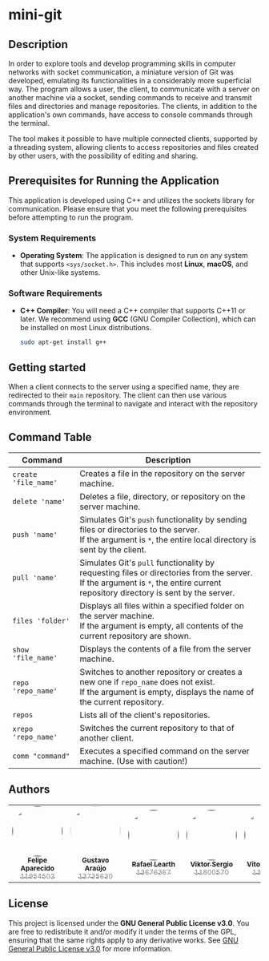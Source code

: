 # mini-git

## Description

In order to explore tools and develop programming skills in computer networks with socket communication, a miniature version of Git was developed, emulating its functionalities in a considerably more superficial way. The program allows a user, the client, to communicate with a server on another machine via a socket, sending commands to receive and transmit files and directories and manage repositories. The clients, in addition to the application's own commands, have access to console commands through the terminal.

The tool makes it possible to have multiple connected clients, supported by a threading system, allowing clients to access repositories and files created by other users, with the possibility of editing and sharing.


## Prerequisites for Running the Application

This application is developed using C++ and utilizes the sockets library for communication. Please ensure that you meet the following prerequisites before attempting to run the program.

### System Requirements

- **Operating System**: The application is designed to run on any system that supports `<sys/socket.h>`. This includes most **Linux**, **macOS**, and other Unix-like systems.

### Software Requirements

- **C++ Compiler**: You will need a C++ compiler that supports C++11 or later. We recommend using **GCC** (GNU Compiler Collection), which can be installed on most Linux distributions.
  
  ```bash
  sudo apt-get install g++

## Getting started

When a client connects to the server using a specified name, they are redirected to their `main` repository. The client can then use various commands through the terminal to navigate and interact with the repository environment.

## Command Table

| Command           | Description |
|-------------------|-------------|
| `create 'file_name'`  | Creates a file in the repository on the server machine. |
| `delete 'name'`       | Deletes a file, directory, or repository on the server machine. |
| `push 'name'`         | Simulates Git's `push` functionality by sending files or directories to the server.<br>If the argument is `*`, the entire local directory is sent by the client. |
| `pull 'name'`         | Simulates Git's `pull` functionality by requesting files or directories from the server.<br>If the argument is `*`, the entire current repository directory is sent by the server. |
| `files 'folder'`      | Displays all files within a specified folder on the server machine.<br>If the argument is empty, all contents of the current repository are shown. |
| `show 'file_name'`    | Displays the contents of a file from the server machine. |
| `repo 'repo_name'`    | Switches to another repository or creates a new one if `repo_name` does not exist.<br>If the argument is empty, displays the name of the current repository. |
| `repos`               | Lists all of the client's repositories. |
| `xrepo 'repo_name'`   | Switches the current repository to that of another client. |
| `comm "command"`      | Executes a specified command on the server machine. (Use with caution!) |

## Authors

<table>
  <tr>
    <td align="center" style="border: none;">
      <a href="" title="">
        <img src="https://avatars.githubusercontent.com/u/144858995?v=4" width="100px;"  style="border-radius: 50%;"><br>
        <sub>
          <b>Felipe Aparecido<br></b>
		  <span style="color:grey;">11954502</span>
        </sub>
      </a>
    </td>
    <td align="center" style="border: none;">
      <a href="https://github.com/guaraujoc" title="github">
        <img src="https://avatars.githubusercontent.com/u/130992375?s=400&u=168448c320a3ad61a9737a30880fa942249baedc&v=4" width="100px;"  style="border-radius: 50%;"><br>
        <sub>
          <b>Gustavo Araújo<br></b>
		  <span style="color:grey;">13735630</span>
        </sub>
      </a>
    </td>

 <td align="center" style="border: none;">
      <a href="" title="">
        <img src="https://avatars.githubusercontent.com/u/113041643?s=96&v=4" width="100px;"  style="border-radius: 50%;"><br>
        <sub>
          <b>Rafael Learth<br></b>
		  <span style="color:grey;">13676367</span>
        </sub>
      </a>
    </td>

 <td align="center" style="border: none;">
      <a href="" title="">
        <img src="https://avatars.githubusercontent.com/u/141160595?v=4" width="100px;"  style="border-radius: 50%;"><br>
        <sub>
          <b>Viktor Sergio<br></b>
		  <span style="color:grey;">11800570</span>
        </sub>
      </a>
    </td>

 <td align="center" style="border: none;">
      <a href="" title="">
        <img src="https://avatars.githubusercontent.com/u/105892477?s=96&v=4" width="100px;"  style="border-radius: 50%;"><br>
        <sub>
          <b>Vitor Augusto<br></b>
		  <span style="color:grey;">13732303</span>
        </sub>
      </a>
    </td>
  </tr>
</table>

## License

This project is licensed under the **GNU General Public License v3.0**. You are free to redistribute it and/or modify it under the terms of the GPL, ensuring that the same rights apply to any derivative works. See [GNU General Public License v3.0](https://www.gnu.org/licenses/gpl-3.0.en.html) for more information.

